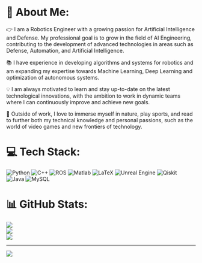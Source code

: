 # 💫 About Me:
👉 I am a Robotics Engineer with a growing passion for Artificial Intelligence and Defense. My professional goal is to grow in the field of AI Engineering, contributing to the development of advanced technologies in areas such as Defense, Automation, and Artificial Intelligence.

📚 I have experience in developing algorithms and systems for robotics and am expanding my expertise towards Machine Learning, Deep Learning and optimization of autonomous systems.

💡 I am always motivated to learn and stay up-to-date on the latest technological innovations, with the ambition to work in dynamic teams where I can continuously improve and achieve new goals.

🌱 Outside of work, I love to immerse myself in nature, play sports, and read to further both my technical knowledge and personal passions, such as the world of video games and new frontiers of technology.


# 💻 Tech Stack:
![Python](https://img.shields.io/badge/python-3670A0?style=flat&logo=python&logoColor=ffdd54) ![C++](https://img.shields.io/badge/c++-red.svg?style=flat&logo=c%2B%2B&logoColor=white) ![ROS](https://img.shields.io/badge/ros-%230A0FF9.svg?style=flat&logo=ros&logoColor=white) ![Matlab](https://img.shields.io/badge/MATLAB®-%23757973.svg?style=flat&logo=MATLAB&logoColor=white) ![LaTeX](https://img.shields.io/badge/latex-%23008080.svg?style=flat&logo=latex&logoColor=white) ![Unreal Engine](https://img.shields.io/badge/unrealengine-%23313131.svg?style=flat&logo=unrealengine&logoColor=white) ![Qiskit](https://img.shields.io/badge/Qiskit-%236929C4.svg?style=flat&logo=Qiskit&logoColor=white) ![Java](https://img.shields.io/badge/Java-ED8B00?style=flat&logo=openjdk&logoColor=white) ![MySQL](https://img.shields.io/badge/MySQL-4479A1?style=flat&logo=mysql&logoColor=white)
# 📊 GitHub Stats:
![](https://github-readme-stats.vercel.app/api?username=NichAttGH&theme=default&hide_border=true&include_all_commits=true&count_private=false)<br/>
![](https://github-readme-streak-stats.herokuapp.com/?user=NichAttGH&theme=default&hide_border=true)<br/>
![](https://github-readme-stats.vercel.app/api/top-langs/?username=NichAttGH&theme=default&hide_border=true&include_all_commits=true&count_private=false&layout=compact)

---
[![](https://visitcount.itsvg.in/api?id=NichAttGH&icon=0&color=1)](https://visitcount.itsvg.in)

<!-- Proudly created with GPRM ( https://gprm.itsvg.in ) -->
